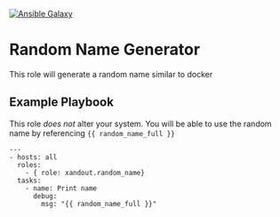 [![Ansible Galaxy](https://img.shields.io/badge/ansible--galaxy-docker-blue.svg?style=flat-square)](https://galaxy.ansible.com/xandout/random_name)

Random Name Generator
=========

This role will generate a random name similar to docker

Example Playbook
----------------

This role *does not* alter your system.  You will be able to use the random name by referencing `{{ random_name_full }}`

    ---
    - hosts: all
      roles:
        - { role: xandout.random_name}
      tasks:
        - name: Print name
          debug:
            msg: "{{ random_name_full }}"
